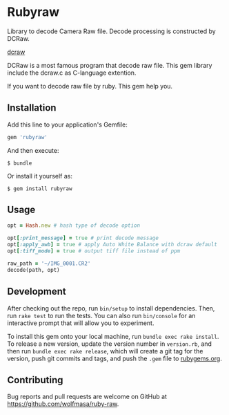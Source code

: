 # Rubyraw

Library to decode Camera Raw file.
Decode processing is constructed by DCRaw.

[dcraw](https://www.cybercom.net/~dcoffin/dcraw/)

DCRaw is a most famous program that decode raw file.
This gem library include the dcraw.c as C-language extention.

If you want to decode raw file by ruby. This gem help you.

## Installation

Add this line to your application's Gemfile:

```ruby
gem 'rubyraw'
```

And then execute:

    $ bundle

Or install it yourself as:

    $ gem install rubyraw

## Usage

```ruby
opt = Hash.new # hash type of decode option

opt[:print_message] = true # print decode message
opt[:apply_awb] = true # apply Auto White Balance with dcraw default
opt[:tiff_mode] = true # output tiff file instead of ppm

raw_path = '~/IMG_0001.CR2'
decode(path, opt)
```

## Development

After checking out the repo, run `bin/setup` to install dependencies. Then, run `rake test` to run the tests. You can also run `bin/console` for an interactive prompt that will allow you to experiment.

To install this gem onto your local machine, run `bundle exec rake install`. To release a new version, update the version number in `version.rb`, and then run `bundle exec rake release`, which will create a git tag for the version, push git commits and tags, and push the `.gem` file to [rubygems.org](https://rubygems.org).

## Contributing

Bug reports and pull requests are welcome on GitHub at https://github.com/wolfmasa/ruby-raw.

